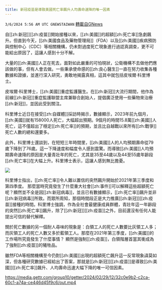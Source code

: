 ```yaml
---
title: 新冠疫苗是導致美國死亡率飆升人均壽命速降的唯一因素
---
```

`3/6/2024 5:56 AM UTC GNEWSTAIWAN` [轉載自GNews](https://gnews.org/articles/2369446)

自[[zh:新冠]][[zh:疫苗]]開始接種以來，[[zh:美國]]的超額[[zh:死亡率]]急劇飆升。但直到今天，[[zh:美國食品及藥物管理局]]（FDA）以及[[zh:美國]]疾病預防與控制中心（CDC）等相關機構，仍未對過度死亡現象進行過認真調查，更不可能給出原因了，這讓人感到十分不解。

  

大量的[[zh:美國]]人正在死去，面對如此嚴重的可怕現狀，公衛機構不去做他們應該做的事，但有人會去做。一些秉承使命感的[[zh:良心醫生]]一直在努力收集各種數據和證據，並進行深入研究，勇敢地揭露真相，這其中就包括皮埃爾·科里博士。

  

皮埃爾·科里博士，[[zh:美國]]重症監護醫生。在[[zh:新冠]]大流行期間，他作為前線[[zh:新冠]]重症監護聯盟主席兼聯合創始人，提倡廣泛使用一些藥物來治療[[zh:新冠]]，並因此受到關注。

  

科里博士近日在接受[[zh:自媒體]]採訪時揭示，數據顯示，2023年前九個月，[[zh:美國]]就有158000人死亡，大幅超出預期。9個月的時間15.8萬[[zh:美國]]人死亡，這不僅超出了穩定[[zh:死亡率]]的預期，並且比自越戰以來所有[[zh:戰爭]]死亡人數的總和還要多。

  

此外，科里博士還談到，在短短三年時間里，[[zh:美國]]人的人均預期壽命從79歲下降到了76歲。這一下降速度和幅度令人感到震驚。而導致[[zh:美國]]人均預期壽命速降的原因是大量青壯年的死亡，尤其是35至44歲以及44至55歲年齡段[[zh:死亡率]]在大幅上升。科里博士表示，這讓人感到無比擔憂。

![](ipfs://QmW72rzdqEVsVWHMQSZFucqToRRkkvcxwiKHL26S74YQJs?.png)

科里博士指出，[[zh:死亡率]]令人難以置信的突然飆升開始於2021年第三季度和第四季度。 那麼當時究竟發生了什麼重大社會[[zh:事件]]可以解釋這些超額死亡呢？顯然並不全是因[[zh:新冠病毒]]，並且已有數據顯示，[[zh:死亡率]]飆升並非[[zh:新冠病毒]]所致。而眾所周知，那個時間段正是大力推廣[[zh:新冠]][[zh:疫苗]]接種的時間。科里博士強調，作為全社會最健康成員群體，青壯年這一年齡段的突然[[zh:死亡率]]飆升，除了[[zh:新冠]][[zh:疫苗]]之外，目前還沒有任何人能提出可信的替代解釋。

  

關於死亡數據的另一個耐人尋味的現象是：白領工人的死亡人數要比灰領工人多；而灰領工人的死亡人數又多於藍領工人。那麼在2021年第三季度，[[zh:美國]]的工作場所究竟發生了什麼事情？ 顯然是強制[[zh:疫苗]]，白領階層首當其衝成為了強制[[zh:疫苗]]的犧牲品。

  

雖然FDA等相關機構至今仍對[[zh:美國]]出現的超額死亡飆升這一反常現象諱莫如深，但各種研究數據已經給出了答案，那就是[[zh:新冠]][[zh:疫苗]]是導致[[zh:美國]][[zh:死亡率]]飆升、人均壽命迅速大幅下降的唯一可信因素。


https://media.gettr.com/group10/getter/2024/02/29/12/32c0e9b2-c2ca-60c1-a74a-ce446d45f9c6/out.mp4



